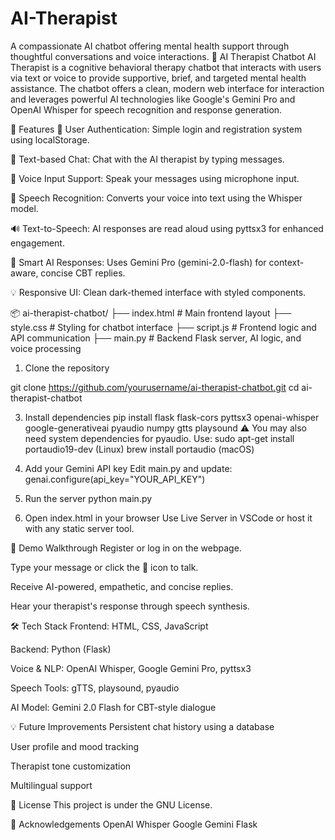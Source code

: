 # AI-Therapist
A compassionate AI chatbot offering mental health support through thoughtful conversations and voice interactions.
🧠 AI Therapist Chatbot
AI Therapist is a cognitive behavioral therapy chatbot that interacts with users via text or voice to provide supportive, brief, and targeted mental health assistance. The chatbot offers a clean, modern web interface for interaction and leverages powerful AI technologies like Google's Gemini Pro and OpenAI Whisper for speech recognition and response generation.

🌟 Features
🔐 User Authentication: Simple login and registration system using localStorage.

💬 Text-based Chat: Chat with the AI therapist by typing messages.

🎤 Voice Input Support: Speak your messages using microphone input.

🧏 Speech Recognition: Converts your voice into text using the Whisper model.

🔊 Text-to-Speech: AI responses are read aloud using pyttsx3 for enhanced engagement.

🧠 Smart AI Responses: Uses Gemini Pro (gemini-2.0-flash) for context-aware, concise CBT replies.

💡 Responsive UI: Clean dark-themed interface with styled components.

📦 ai-therapist-chatbot/
├── index.html        # Main frontend layout
├── style.css         # Styling for chatbot interface
├── script.js         # Frontend logic and API communication
├── main.py           # Backend Flask server, AI logic, and voice processing

1. Clone the repository

git clone https://github.com/yourusername/ai-therapist-chatbot.git
cd ai-therapist-chatbot

3. Install dependencies
pip install flask flask-cors pyttsx3 openai-whisper google-generativeai pyaudio numpy gtts playsound
⚠️ You may also need system dependencies for pyaudio. Use:
sudo apt-get install portaudio19-dev (Linux)
brew install portaudio (macOS)

4. Add your Gemini API key
Edit main.py and update:
genai.configure(api_key="YOUR_API_KEY")

5. Run the server
python main.py
6. Open index.html in your browser
Use Live Server in VSCode or host it with any static server tool.

🧪 Demo Walkthrough
Register or log in on the webpage.

Type your message or click the 🎤 icon to talk.

Receive AI-powered, empathetic, and concise replies.

Hear your therapist's response through speech synthesis.

🛠️ Tech Stack
Frontend: HTML, CSS, JavaScript

Backend: Python (Flask)

Voice & NLP: OpenAI Whisper, Google Gemini Pro, pyttsx3

Speech Tools: gTTS, playsound, pyaudio

AI Model: Gemini 2.0 Flash for CBT-style dialogue

💡 Future Improvements
Persistent chat history using a database

User profile and mood tracking

Therapist tone customization

Multilingual support

📄 License
This project is under the GNU License.

🤝 Acknowledgements
OpenAI Whisper
Google Gemini
Flask

